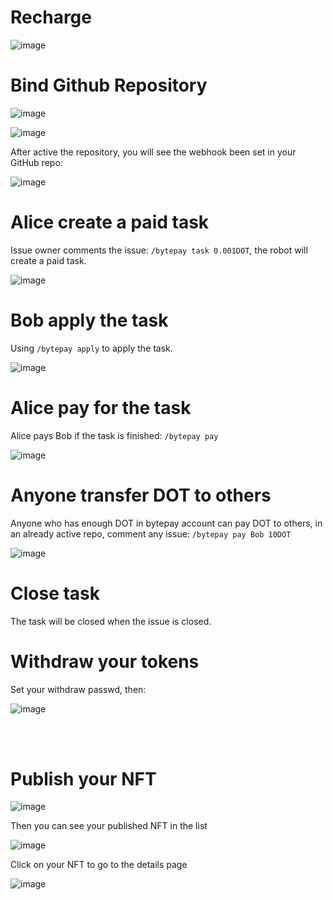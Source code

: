 # Recharge

![image](https://user-images.githubusercontent.com/94216827/151191383-7694880b-bfab-4afe-afc8-c306f0b8a8be.png)

# Bind Github Repository

![image](https://user-images.githubusercontent.com/94216827/151191582-624aaea1-89be-422e-898d-acc88a8c1374.png)

![image](https://user-images.githubusercontent.com/94216827/151191829-d9b2b4f7-3a31-4d23-b6a0-564c06cbfd81.png)

After active the repository, you will see the webhook been set in your GitHub repo:

![image](https://user-images.githubusercontent.com/94216827/151192166-ecff0d3e-f0c3-4ffd-825d-94d7848ee451.png)

# Alice create a paid task

Issue owner comments the issue: `/bytepay task 0.001DOT`, the robot will create a paid task.

![image](https://user-images.githubusercontent.com/94216827/151476724-a31a2fd4-241d-4fbf-90c2-b5ad101402a7.png)

# Bob apply the task

Using `/bytepay apply` to apply the task.

![image](https://user-images.githubusercontent.com/94216827/151476781-68760e26-ad0e-41d9-8ac3-6fb87105aaaa.png)

# Alice pay for the task

Alice pays Bob if the task is finished: `/bytepay pay`

![image](https://user-images.githubusercontent.com/94216827/151476828-a62d1a32-dec6-4a10-b418-55f7cf6d7124.png)

# Anyone transfer DOT to others

Anyone who has enough DOT in bytepay account can pay DOT to others, in an already active repo, comment any issue: `/bytepay pay Bob 10DOT`

![image](https://user-images.githubusercontent.com/94216827/151651200-d84e02bc-526b-475a-a01d-dacb47b44710.png)

# Close task

The task will be closed when the issue is closed.

# Withdraw your tokens

Set your withdraw passwd, then:

![image](https://user-images.githubusercontent.com/94216827/151514294-563ac109-6630-464b-8e22-3b1f89294113.png)

<br/>
<br/>

# Publish your NFT

![image](https://user-images.githubusercontent.com/10041921/162606840-920b964e-b996-4224-9483-d72d73f33c01.png)

Then you can see your published NFT in the list

![image](https://user-images.githubusercontent.com/10041921/162606850-721cb742-47ea-475e-8638-8116bb6522a1.png)

Click on your NFT to go to the details page

![image](https://user-images.githubusercontent.com/10041921/162606988-588c86fe-3849-4504-a819-87c4fcf23105.png)

